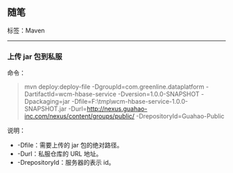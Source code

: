 ## 随笔

标签：Maven

---

### 上传 jar 包到私服

命令：
> mvn deploy:deploy-file -DgroupId=com.greenline.dataplatform -DartifactId=wcm-hbase-service -Dversion=1.0.0-SNAPSHOT -Dpackaging=jar -Dfile=F:\tmp\wcm-hbase-service-1.0.0-SNAPSHOT.jar -Durl=http://nexus.guahao-inc.com/nexus/content/groups/public/ -DrepositoryId=Guahao-Public

说明：
- -Dfile：需要上传的 jar 包的绝对路径。
- -Durl：私服仓库的 URL 地址。
- -DrepositoryId：服务器的表示 id。